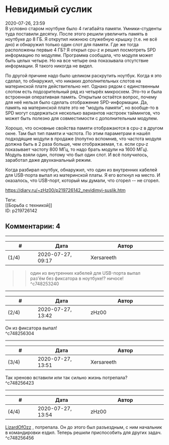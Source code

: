 Невидимый суслик
================

  
2020-07-26, 23:59  
 В условно старом ноутбуке было 4 гигабайта памяти. Умники-студенты туда поставили десятку. После этого решили увеличить память в ноутбуке до 8 ГБ. Я открутил нижнюю служебную крышку (т.е. не всё дно) и обнаружил только один слот для памяти. Где же тогда расположены первые 4 ГБ? Я открыл cpu-z и решил посмотреть SPD информацию по модулям. Программа сообщала, что модуля может быть целых четыре. Но на все четыре она показывала отсутствие информации. Я такого никогда не видел.   
   
 По другой причине надо было целиком раскрутить ноутбук. Когда я это сделал, то обнаружил, что никаких дополнительных слотов на материнской плате действительно нет. Однако рядом с единственным слотом есть подозрительный ряд из четырёх микросхем. Это-то и была встроенная оперативная память. Открытым остаётся вопрос, почему для неё нельзя было сделать отображение SPD-информации. Да, память на материнской плате это не "модуль памяти", но вообще-то в SPD могут содержаться несколько вариантов настроек таймингов, что может быть полезно для совместимости с дополнительным модулем.   
   
 Хорошо, что основные свойства памяти отображаются в cpu-z в другом окне. Там был тип памяти и частота. По этим параметрам я нашёл подходящие модули в продаже (попутно вспомнив, что частота модуля должна быть в 2 раза больше, чем отображаемая, т.е. если cpu-z показывает частоту 800 МГц, то надо брать модули на 1600 МГц). Модуль взяли один, потому что был один слот. И всё получилось, заработал даже двухканальный режим.   
   
  Когда разбирал ноутбук, обнаружил, что один из внутренних кабелей для USB-порта выпал из материнской платы. Я его воткнул на место. И оказалось, что USB-порт, который мы думали, что сгорел -- не сгорел.    
  
<https://diary.ru/~zHz00/p219726142_nevidimyj-suslik.htm>  
  
Теги:  
[[Борьба с техникой]]  
ID: p219726142  


Комментарии: 4
--------------

  


---



|         #         |              Дата              |                     Автор                     |           ID           |
| --- | --- | --- | --- |
| (1/4) | 2020-07-27, 09:17 | Xersareeth | c748253240 |

  
 >> один из внутренних кабелей для USB-порта выпал   
 раз'ём без фиксатора в ноутбуке!? ничосе!   
 ^c748253240

---



|         #         |              Дата              |                     Автор                     |           ID           |
| --- | --- | --- | --- |
| (2/4) | 2020-07-27, 13:42 | zHz00 | c748256304 |

  
 Он из фиксатора выпал!   
 ^c748256304

---



|         #         |              Дата              |                     Автор                     |           ID           |
| --- | --- | --- | --- |
| (3/4) | 2020-07-27, 13:51 | Xersareeth | c748256423 |

  
 Так хреново вставили или так сильно жизнь потрепала?   
 ^c748256423

---



|         #         |              Дата              |                     Автор                     |           ID           |
| --- | --- | --- | --- |
| (4/4) | 2020-07-27, 13:54 | zHz00 | c748256456 |

  
  [LizardOfOzz](http://LizardsBurrow.diary.ru "One more night")  , потрепала. Он до этого был разъездным, с ним начальник в командировки ездил. Теперь решили приспособить для других задач.   
 ^c748256456